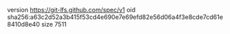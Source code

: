 version https://git-lfs.github.com/spec/v1
oid sha256:a63c2d52a3b415f53cd4e690e7e69efd82e56d06a4f3e8cde7cd61e8410d8e40
size 7511
